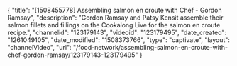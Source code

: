 {
    "title": "[1508455778] Assembling salmon en croute with Chef - Gordon Ramsay",
    "description": "Gordon Ramsay and Patsy Kensit assemble their salmon fillets and fillings on the Cookalong Live for the salmon en croute recipe.",
    "channelid": "123179143",
    "videoid": "123179495",
    "date_created": "1261049105",
    "date_modified": "1508373766",
    "type": "captivate",
    "layout": "channelVideo",
    "url": "\/food-network\/assembling-salmon-en-croute-with-chef-gordon-ramsay\/123179143-123179495"
}